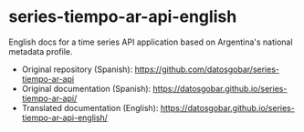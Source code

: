 # series-tiempo-ar-api-english
English docs for a time series API application based on Argentina's national metadata profile.

* Original repository (Spanish): https://github.com/datosgobar/series-tiempo-ar-api
* Original documentation (Spanish): https://datosgobar.github.io/series-tiempo-ar-api/
* Translated documentation (English): https://datosgobar.github.io/series-tiempo-ar-api-english/

